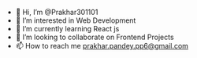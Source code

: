 - 👋 Hi, I’m @Prakhar301101
- 👀 I’m interested in Web Development
- 🌱 I’m currently learning React js
- 💞️ I’m looking to collaborate on Frontend Projects
- 📫 How to reach me prakhar.pandey.pp6@gmail.com

<!---
Prakhar301101/Prakhar301101 is a ✨ special ✨ repository because its `README.md` (this file) appears on your GitHub profile.
You can click the Preview link to take a look at your changes.
--->
